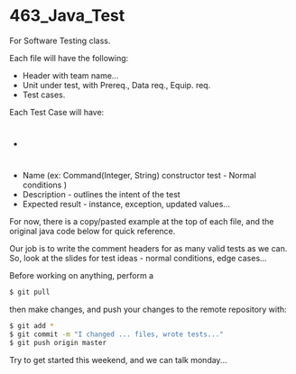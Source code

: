 # 463_Java_Test
For Software Testing class.

Each file will have the following:
- Header with team name...
- Unit under test, with Prereq., Data req., Equip. req.
- Test cases.

Each Test Case will have:
- #
- Name (ex: Command(Integer, String) constructor test - Normal conditions )
- Description - outlines the intent of the test
- Expected result - instance, exception, updated values...

For now, there is a copy/pasted example at the top of each file,
and the original java code below for quick reference.

Our job is to write the comment headers for as many valid tests as we can.
So, look at the slides for test ideas - normal conditions, edge cases...

Before working on anything, perform a
```sh
$ git pull
```
then make changes,
and push your changes to the remote repository with:
```sh
$ git add *
$ git commit -m "I changed ... files, wrote tests..."
$ git push origin master
```
Try to get started this weekend, and we can talk monday...
